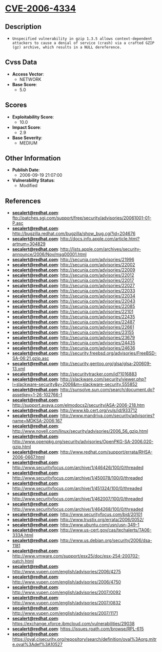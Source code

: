 
# [CVE-2006-4334](https://cve.mitre.org/cgi-bin/cvename.cgi?name=CVE-2006-4334)

## Description

- `Unspecified vulnerability in gzip 1.3.5 allows context-dependent attackers to cause a denial of service (crash) via a crafted GZIP (gz) archive, which results in a NULL dereference.`

## Cvss Data

- **Access Vector**:
  - NETWORK
- **Base Score**:
  - 5.0

## Scores

- **Exploitability Score**:
  - 10.0
- **Impact Score**:
  - 2.9
- **Base Severity**:
  - MEDIUM

## Other Information

- **Publish Date**:
  - 2006-09-19 21:07:00
- **Vulnerability Status**:
  - Modified

## References

- **secalert@redhat.com**: ftp://patches.sgi.com/support/free/security/advisories/20061001-01-P.asc
- **secalert@redhat.com**: http://bugzilla.redhat.com/bugzilla/show_bug.cgi?id=204676
- **secalert@redhat.com**: http://docs.info.apple.com/article.html?artnum=304829
- **secalert@redhat.com**: http://lists.apple.com/archives/security-announce/2006/Nov/msg00001.html
- **secalert@redhat.com**: http://secunia.com/advisories/21996
- **secalert@redhat.com**: http://secunia.com/advisories/22002
- **secalert@redhat.com**: http://secunia.com/advisories/22009
- **secalert@redhat.com**: http://secunia.com/advisories/22012
- **secalert@redhat.com**: http://secunia.com/advisories/22017
- **secalert@redhat.com**: http://secunia.com/advisories/22027
- **secalert@redhat.com**: http://secunia.com/advisories/22033
- **secalert@redhat.com**: http://secunia.com/advisories/22034
- **secalert@redhat.com**: http://secunia.com/advisories/22043
- **secalert@redhat.com**: http://secunia.com/advisories/22085
- **secalert@redhat.com**: http://secunia.com/advisories/22101
- **secalert@redhat.com**: http://secunia.com/advisories/22435
- **secalert@redhat.com**: http://secunia.com/advisories/22487
- **secalert@redhat.com**: http://secunia.com/advisories/22661
- **secalert@redhat.com**: http://secunia.com/advisories/23155
- **secalert@redhat.com**: http://secunia.com/advisories/23679
- **secalert@redhat.com**: http://secunia.com/advisories/24435
- **secalert@redhat.com**: http://secunia.com/advisories/24636
- **secalert@redhat.com**: http://security.freebsd.org/advisories/FreeBSD-SA-06:21.gzip.asc
- **secalert@redhat.com**: http://security.gentoo.org/glsa/glsa-200609-13.xml
- **secalert@redhat.com**: http://securitytracker.com/id?1016883
- **secalert@redhat.com**: http://slackware.com/security/viewer.php?l=slackware-security&y=2006&m=slackware-security.555852
- **secalert@redhat.com**: http://sunsolve.sun.com/search/document.do?assetkey=1-26-102766-1
- **secalert@redhat.com**: http://support.avaya.com/elmodocs2/security/ASA-2006-218.htm
- **secalert@redhat.com**: http://www.kb.cert.org/vuls/id/933712
- **secalert@redhat.com**: http://www.mandriva.com/security/advisories?name=MDKSA-2006:167
- **secalert@redhat.com**: http://www.novell.com/linux/security/advisories/2006_56_gzip.html
- **secalert@redhat.com**: http://www.openpkg.org/security/advisories/OpenPKG-SA-2006.020-gzip.html
- **secalert@redhat.com**: http://www.redhat.com/support/errata/RHSA-2006-0667.html
- **secalert@redhat.com**: http://www.securityfocus.com/archive/1/446426/100/0/threaded
- **secalert@redhat.com**: http://www.securityfocus.com/archive/1/450078/100/0/threaded
- **secalert@redhat.com**: http://www.securityfocus.com/archive/1/451324/100/0/threaded
- **secalert@redhat.com**: http://www.securityfocus.com/archive/1/462007/100/0/threaded
- **secalert@redhat.com**: http://www.securityfocus.com/archive/1/464268/100/0/threaded
- **secalert@redhat.com**: http://www.securityfocus.com/bid/20101
- **secalert@redhat.com**: http://www.trustix.org/errata/2006/0052/
- **secalert@redhat.com**: http://www.ubuntu.com/usn/usn-349-1
- **secalert@redhat.com**: http://www.us-cert.gov/cas/techalerts/TA06-333A.html
- **secalert@redhat.com**: http://www.us.debian.org/security/2006/dsa-1181
- **secalert@redhat.com**: http://www.vmware.com/support/esx25/doc/esx-254-200702-patch.html
- **secalert@redhat.com**: http://www.vupen.com/english/advisories/2006/4275
- **secalert@redhat.com**: http://www.vupen.com/english/advisories/2006/4750
- **secalert@redhat.com**: http://www.vupen.com/english/advisories/2007/0092
- **secalert@redhat.com**: http://www.vupen.com/english/advisories/2007/0832
- **secalert@redhat.com**: http://www.vupen.com/english/advisories/2007/1171
- **secalert@redhat.com**: https://exchange.xforce.ibmcloud.com/vulnerabilities/29038
- **secalert@redhat.com**: https://issues.rpath.com/browse/RPL-615
- **secalert@redhat.com**: https://oval.cisecurity.org/repository/search/definition/oval%3Aorg.mitre.oval%3Adef%3A10527
